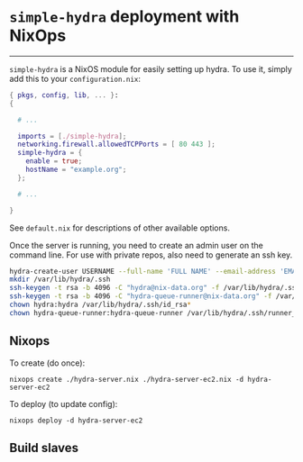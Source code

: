 # `simple-hydra` deployment with NixOps
---

`simple-hydra` is a NixOS module for easily setting up hydra. To
use it, simply add this to your `configuration.nix`:

```nix
{ pkgs, config, lib, ... }:
{

  # ...

  imports = [./simple-hydra];
  networking.firewall.allowedTCPPorts = [ 80 443 ];
  simple-hydra = {
    enable = true;
    hostName = "example.org";
  };

  # ...

}
```

See `default.nix` for descriptions of other available options.

Once the server is running, you need to create an admin user on the
command line. For use with private repos, also need to generate an ssh key.

```bash
hydra-create-user USERNAME --full-name 'FULL NAME' --email-address 'EMAIL' --password 12345 --role admin
mkdir /var/lib/hydra/.ssh
ssh-keygen -t rsa -b 4096 -C "hydra@nix-data.org" -f /var/lib/hydra/.ssh/id_rsa
ssh-keygen -t rsa -b 4096 -C "hydra-queue-runner@nix-data.org" -f /var/lib/hydra/.ssh/runner_rsa
chown hydra:hydra /var/lib/hydra/.ssh/id_rsa*
chown hydra-queue-runner:hydra-queue-runner /var/lib/hydra/.ssh/runner_rsa*
```

## Nixops
To create (do once):
```
nixops create ./hydra-server.nix ./hydra-server-ec2.nix -d hydra-server-ec2
```

To deploy (to update config):
```
nixops deploy -d hydra-server-ec2
```

## Build slaves